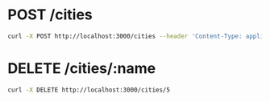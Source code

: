 # POST /cities
```sh
curl -X POST http://localhost:3000/cities --header 'Content-Type: application/json' --data '{ "name":"Habana" }'
```

# DELETE /cities/:name

```sh
curl -X DELETE http://localhost:3000/cities/5
```
